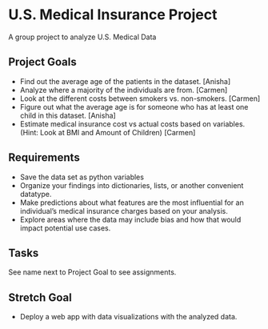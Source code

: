 # U.S. Medical Insurance Project
A group project to analyze U.S. Medical Data

## Project Goals
* Find out the average age of the patients in the dataset. [Anisha]
* Analyze where a majority of the individuals are from. [Carmen]
* Look at the different costs between smokers vs. non-smokers. [Carmen]
* Figure out what the average age is for someone who has at least one child in this dataset. [Anisha]
* Estimate medical insurance cost vs actual costs based on variables. (Hint: Look at BMI and Amount of Children) [Carmen]

## Requirements
* Save the data set as python variables
* Organize your findings into dictionaries, lists, or another convenient datatype.
* Make predictions about what features are the most influential for an individual’s medical insurance charges based on your analysis.
* Explore areas where the data may include bias and how that would impact potential use cases.

## Tasks
See name next to Project Goal to see assignments.

## Stretch Goal
* Deploy a web app with data visualizations with the analyzed data.
